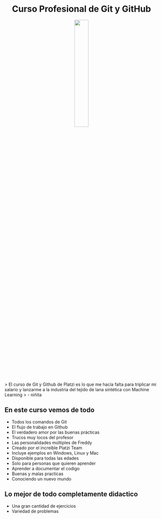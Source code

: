 <h1 align="center">Curso Profesional de Git y GitHub</h1>
<div align="center">
	<img src="https://i.imgur.com/uWteCty.gif" width="30%" >
</div>
<br>
> El curso de Git y Github de Platzi es lo que me hacía falta para triplicar mi salario y lanzarme a la industria del tejido de lana sintética con Machine Learning
> - niñita

## En este curso vemos de todo
* Todos los comandos de Git
* El flujo de trabajo en Github
* El verdadero amor por las buenas prácticas
* Trucos muy locos del profesor
* Las personalidades múltiples de Freddy
* Creado por el increíble Platzi Team
* Incluye ejemplos en Windows, Linux y Mac
* Disponible para todas las edades
* Solo para personas que quieren aprender
* Aprender a documentar el codigo
* Buenas y malas practicas
* Conociendo un nuevo mundo


## Lo mejor de todo completamente didactico
* Una gran cantidad de ejercicios
* Variedad de problemas

